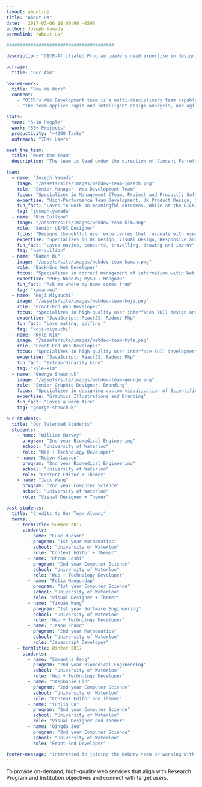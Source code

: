 ```yaml
---
layout: about-us
title: "About Us"
date:   2017-03-06 10:00:00 -0500
author: Joseph Yamada
permalink: /about-us/

########################################

description: "OICR-Affiliated Program Leaders need expertise in designing and developing websites that enable OICR's research to be recognized globally and meet the strategic objectives of the Research Program and the Research Institutions."

our-aim:
  title: "Our Aim"

how-we-work:
  title: "How We Work"
  content:
    - "OICR's Web Development team is a multi-disciplinary team capable of designing and building website and web applications for researchers and their projects. The 5-10 member team is composed of creative and technical members, working on 50+ projects servicing OICR's research programs and Collaboration projects. Through its designed web services, the team provides improved access and understanding of the data being provided, which in turn, may lead to more fruitful scientific discoveries. "
    - "The team applies rapid and intelligent design analysis, and agile project implementation thereby enabling programs to focus on the high-value benefits for their users.  The team has knowledge and experience of three discrete sciences which we describe with the benefits of align, connect and reuse, these are namely Human-Computer Interaction (connect), molecular biology/bioinformatics (align), and  software engineering computing (reuse)."

stats:
  team: "5-10 People"
  work: "50+ Projects"
  productivity: "~4000 Tasks"
  outreach: "70K+ Users"

meet_the_team:
  title: "Meet the Team"
  description: "The team is lead under the direction of Vincent Ferretti, Director, Genome Informatics.  The OICR WebDev team includes FTEs, contractors and students who continue to innovate, stay creative and develop with a platform of technologies that scale to enable high performance."

team:
  - name: "Joseph Yamada"
    image: "/assets/site/images/webdev-team-joseph.png"
    role: "Senior Manager, Web Development Team"
    focus: "Specializes in Management (Team, Project and Product); Software Engineering & Operations."
    expertise: "High-Performance Team Development; UX Product Design; SE and Operations; Agile/Lean/Learning; Continous Product Delivery"
    fun_fact: "Loves to work on meaningful outcomes. While at the OICR, hired 40 students, worked on 5K+ tasks, 50+ OICR projects and still loving it."
    tag: "joseph-yamada"
  - name: "Kim Cullion"
    image: "/assets/site/images/webdev-team-kim.png"
    role: "Senior UI/UX Designer"
    focus: "Designs thoughtful user experiences that resonate with users and help researchers connect, collaborate and work more efficienlty. Enjoys creating meaningful digital experiences that enable scientists to take on more difficult challenges."
    expertise: "Specializes in UX Design, Visual Design, Responsive and Mobile Design."
    fun_fact: "Loves movies, concerts, travelling, drawing and improv"
    tag: "kim-cullion"
  - name: "Kaman Wu"
    image: "/assets/site/images/webdev-team-kaman.png"
    role: "Back-End Web Developer"
    focus: "Specializes in correct management of information witin Web Services (WS) and dynamic application workflows to enable better comprehension and constant productivity."
    expertise: "PHP; NodeJS; MySQL; MongoDB"
    fun_fact: "Ask me where my name comes from"
    tag: "kaman-wu"
  - name: "Koji Miyauchi"
    image: "/assets/site/images/webdev-team-koji.png"
    role: "Front-End Web Developer"
    focus: "Specializes in high-quality user interfaces (UI) design and development to facilitate interactions to visualize and manage information enabling better UX with modern web browser technologies."
    expertise: "JavaScript; ReactJS; Redux; Php"
    fun_fact: "Love eating, golfing."
    tag: "koji-miyauchi"
  - name: "Kyle Kim"
    image: "/assets/site/images/webdev-team-kyle.png"
    role: "Front-End Web Developer"
    focus: "Specializes in high-quality user interface (UI) development to facilitate interactions to visualize and manage information enabling better UX with modern web browser technologies."
    expertise: "JavaScript; ReactJS; Redux; Php"
    fun_fact: "Extraordinarily kind"
    tag: "kyle-kim"
  - name: "George Shewchuk"
    image: "/assets/site/images/webdev-team-george.png"
    role: "Senior Graphic Designer, Branding"
    focus: "Specializes in designing custom visualization of Scientific Subjects"
    expertise: "Graphics Illustrations and Branding"
    fun_fact: "Loves a warm fire"
    tag: "george-shewchuk"

our-students:
  title: "Our Talented Students"
  students:
    - name: "William Harvey"
      program: "2nd year Biomedical Engineering"
      school: "University of Waterloo"
      role: "Web + Technology Developer"
    - name: "Robyn Klassen"
      program: "2nd year Biomedical Engineering"
      school: "University of Waterloo"
      role: "Content Editor + Themer"
    - name: "Jack Wang"
      program: "2nd year Computer Science"
      school: "University of Waterloo"
      role: "Visual Designer + Themer"

past-students:
  title: "Credits to Our Team Alumni"
  terms:
    - termTitle: Summer 2017
      students:
        - name: "Luke Hudson"
          program: "1st year Mathematics"
          school: "University of Waterloo"
          role: "Content Editor + Themer"
        - name: "Dhron Joshi"
          program: "2nd year Computer Science"
          school: "University of Waterloo"
          role: "Web + Technology Developer"
        - name: "Felix Mangundap"
          program: "1st year Computer Science"
          school: "University of Waterloo"
          role: "Visual Designer + Themer"
        - name: "Yixuan Wang"
          program: "1st year Software Engineering"
          school: "University of Waterloo"
          role: "Web + Technology Developer"
        - name: "Jason Zhang"
          program: "2nd year Mathematics"
          school: "University of Waterloo"
          role: "Javascript Developer"
    - termTitle: Winter 2017
      students:
        - name: "Samantha Feng"
          program: "2nd year Biomedical Engineering"
          school: "University of Waterloo"
          role: "Web + Technology Developer"
        - name: "Stephanie Lin"
          program: "2nd year Computer Science"
          school: "University of Waterloo"
          role: "Content Editor and Themer"
        - name: "Yunlin Lu"
          program: "2nd year Computer Science"
          school: "University of Waterloo"
          role: "Visual Designer and Themer"
        - name: "Qingda Zou"
          program: "2nd year Computer Science"
          school: "University of Waterloo"
          role: "Front-End Developer"

footer-message: "Interested in joining the WebDev team or working with us? "
---
```


To provide on-demand, high-quality web services that <span class="align">align</span> with Research Program and Institution objectives and <span class="connect">connect</span> with target users.
